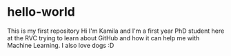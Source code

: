 # hello-world
This is my first repository 
Hi I'm Kamila and I'm a first year PhD student here at the RVC trying to learn about GitHub and how it can help me with Machine Learning. I also love dogs :D 

